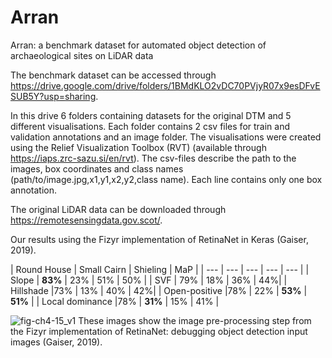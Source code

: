 # Arran
Arran: a benchmark dataset for automated object detection of archaeological sites on LiDAR data

The benchmark dataset can be accessed through https://drive.google.com/drive/folders/1BMdKLO2vDC70PVjyR07x9esDFvESUB5Y?usp=sharing.

In this drive 6 folders containing datasets for the original DTM and 5 different visualisations. Each folder contains 2 csv files for train and validation annotations and an image folder. The visualisations were created using the Relief Visualization Toolbox (RVT) (available through https://iaps.zrc-sazu.si/en/rvt). The csv-files describe the path to the images, box coordinates and class names (path/to/image.jpg,x1,y1,x2,y2,class name). Each line contains only one box annotation.

The original LiDAR data can be downloaded through https://remotesensingdata.gov.scot/.

Our results using the Fizyr implementation of RetinaNet in Keras (Gaiser, 2019). 


| Round House | Small Cairn | Shieling | MaP |
| --- | --- | --- |  --- | --- |
| Slope | **83%** | 23% | 51% | 50% |
| SVF | 79% | 18% | 36% | 44%|
| Hillshade |73% | 13% | 40% | 42%|
| Open-positive |78% | 22% | **53%** | **51%** |
| Local dominance |78% | **31%** | 15% | 41% |


![fig-ch4-15_v1](https://user-images.githubusercontent.com/16646078/122689447-72af3600-d21a-11eb-81d5-b2e405865f43.png)
These images show the image pre-processing step from the Fizyr implementation of RetinaNet: debugging object detection input images (Gaiser, 2019).

